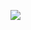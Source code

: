 <!--
**QiKeO/QiKeO** is a ✨ _special_ ✨ repository because its `README.md` (this file) appears on your GitHub profile.

Here are some ideas to get you started:

- 🔭 I’m currently working on ...
- 🌱 I’m currently learning ...
- 👯 I’m looking to collaborate on ...
- 🤔 I’m looking for help with ...
- 💬 Ask me about ...
- 📫 How to reach me: ...
- 😄 Pronouns: ...
- ⚡ Fun fact: ...
-->

![](http://github-profile-summary-cards.vercel.app/api/cards/profile-details?username=QiKeO&theme=default)

<!--[![spotify-github-profile](https://spotify-github-profile.vercel.app/api/view?uid=31pvdohpucd4iewynax3k7qucr4i&cover_image=true&theme=default&show_offline=false&background_color=121212&interchange=false)](https://spotify-github-profile.vercel.app/api/view?uid=31pvdohpucd4iewynax3k7qucr4i&redirect=true)-->
